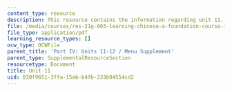 ```yaml
---
content_type: resource
description: This resource contains the information regarding unit 11.
file: /media/courses/res-21g-003-learning-chinese-a-foundation-course-in-mandarin-spring-2011/830f96513ffa15abb4fb233b04554cd2_MITRES_21G_003S11_unit11.pdf
file_type: application/pdf
learning_resource_types: []
ocw_type: OCWFile
parent_title: 'Part IV: Units 11-12 / Menu Supplement'
parent_type: SupplementalResourceSection
resourcetype: Document
title: Unit 11
uid: 830f9651-3ffa-15ab-b4fb-233b04554cd2
---
```

